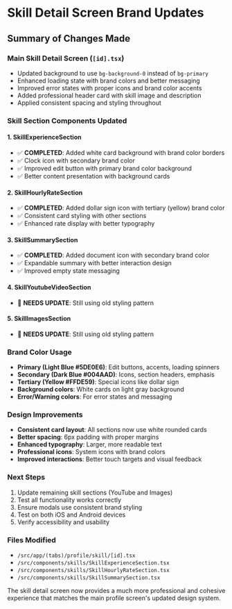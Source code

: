 # Skill Detail Screen Brand Updates

## Summary of Changes Made

### Main Skill Detail Screen (`[id].tsx`)

- Updated background to use `bg-background-0` instead of `bg-primary`
- Enhanced loading state with brand colors and better messaging
- Improved error states with proper icons and brand color accents
- Added professional header card with skill image and description
- Applied consistent spacing and styling throughout

### Skill Section Components Updated

#### 1. SkillExperienceSection

- ✅ **COMPLETED**: Added white card background with brand color borders
- ✅ Clock icon with secondary brand color
- ✅ Improved edit button with primary brand color background
- ✅ Better content presentation with background cards

#### 2. SkillHourlyRateSection

- ✅ **COMPLETED**: Added dollar sign icon with tertiary (yellow) brand color
- ✅ Consistent card styling with other sections
- ✅ Enhanced rate display with better typography

#### 3. SkillSummarySection

- ✅ **COMPLETED**: Added document icon with secondary brand color
- ✅ Expandable summary with better interaction design
- ✅ Improved empty state messaging

#### 4. SkillYoutubeVideoSection

- 🔄 **NEEDS UPDATE**: Still using old styling pattern

#### 5. SkillImagesSection

- 🔄 **NEEDS UPDATE**: Still using old styling pattern

### Brand Color Usage

- **Primary (Light Blue #5DE0E6)**: Edit buttons, accents, loading spinners
- **Secondary (Dark Blue #004AAD)**: Icons, section headers, emphasis
- **Tertiary (Yellow #FFDE59)**: Special icons like dollar sign
- **Background colors**: White cards on light gray background
- **Error/Warning colors**: For error states and messaging

### Design Improvements

- **Consistent card layout**: All sections now use white rounded cards
- **Better spacing**: 6px padding with proper margins
- **Enhanced typography**: Larger, more readable text
- **Professional icons**: System icons with brand colors
- **Improved interactions**: Better touch targets and visual feedback

### Next Steps

1. Update remaining skill sections (YouTube and Images)
2. Test all functionality works correctly
3. Ensure modals use consistent brand styling
4. Test on both iOS and Android devices
5. Verify accessibility and usability

### Files Modified

- `/src/app/(tabs)/profile/skill/[id].tsx`
- `/src/components/skills/SkillExperienceSection.tsx`
- `/src/components/skills/SkillHourlyRateSection.tsx`
- `/src/components/skills/SkillSummarySection.tsx`

The skill detail screen now provides a much more professional and cohesive experience that matches the main profile screen's updated design system.
